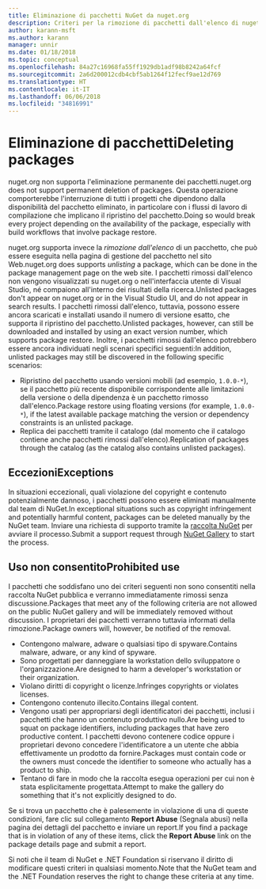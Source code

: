 ```yaml
---
title: Eliminazione di pacchetti NuGet da nuget.org
description: Criteri per la rimozione di pacchetti dall'elenco di nuget.org; l'eliminazione permanente non è supportata, salvo quando i pacchetti violano altri criteri.
author: karann-msft
ms.author: karann
manager: unnir
ms.date: 01/18/2018
ms.topic: conceptual
ms.openlocfilehash: 84a27c16968fa55ff1929db1adf98b8242a64fcf
ms.sourcegitcommit: 2a6d200012cdb4cbf5ab1264f12fecf9ae12d769
ms.translationtype: HT
ms.contentlocale: it-IT
ms.lasthandoff: 06/06/2018
ms.locfileid: "34816991"
---
```

# <a name="deleting-packages"></a><span data-ttu-id="b9eb1-103">Eliminazione di pacchetti</span><span class="sxs-lookup"><span data-stu-id="b9eb1-103">Deleting packages</span></span>

<span data-ttu-id="b9eb1-104">nuget.org non supporta l'eliminazione permanente dei pacchetti.</span><span class="sxs-lookup"><span data-stu-id="b9eb1-104">nuget.org does not support permanent deletion of packages.</span></span> <span data-ttu-id="b9eb1-105">Questa operazione comporterebbe l'interruzione di tutti i progetti che dipendono dalla disponibilità del pacchetto eliminato, in particolare con i flussi di lavoro di compilazione che implicano il ripristino del pacchetto.</span><span class="sxs-lookup"><span data-stu-id="b9eb1-105">Doing so would break every project depending on the availability of the package, especially with build workflows that involve package restore.</span></span>

<span data-ttu-id="b9eb1-106">nuget.org supporta invece la *rimozione dall'elenco* di un pacchetto, che può essere eseguita nella pagina di gestione del pacchetto nel sito Web.</span><span class="sxs-lookup"><span data-stu-id="b9eb1-106">nuget.org does supports *unlisting* a package, which can be done in the package management page on the web site.</span></span> <span data-ttu-id="b9eb1-107">I pacchetti rimossi dall'elenco non vengono visualizzati su nuget.org o nell'interfaccia utente di Visual Studio, né compaiono all'interno dei risultati della ricerca.</span><span class="sxs-lookup"><span data-stu-id="b9eb1-107">Unlisted packages don't appear on nuget.org or in the Visual Studio UI, and do not appear in search results.</span></span> <span data-ttu-id="b9eb1-108">I pacchetti rimossi dall'elenco, tuttavia, possono essere ancora scaricati e installati usando il numero di versione esatto, che supporta il ripristino del pacchetto.</span><span class="sxs-lookup"><span data-stu-id="b9eb1-108">Unlisted packages, however, can still be downloaded and installed by using an exact version number, which supports package restore.</span></span> <span data-ttu-id="b9eb1-109">Inoltre, i pacchetti rimossi dall'elenco potrebbero essere ancora individuati negli scenari specifici seguenti:</span><span class="sxs-lookup"><span data-stu-id="b9eb1-109">In addition, unlisted packages may still be discovered in the following specific scenarios:</span></span>

- <span data-ttu-id="b9eb1-110">Ripristino del pacchetto usando versioni mobili (ad esempio, `1.0.0-*`), se il pacchetto più recente disponibile corrispondente alle limitazioni della versione o della dipendenza è un pacchetto rimosso dall'elenco.</span><span class="sxs-lookup"><span data-stu-id="b9eb1-110">Package restore using floating versions (for example, `1.0.0-*`), if the latest available package matching the version or dependency constraints is an unlisted package.</span></span>
- <span data-ttu-id="b9eb1-111">Replica dei pacchetti tramite il catalogo (dal momento che il catalogo contiene anche pacchetti rimossi dall'elenco).</span><span class="sxs-lookup"><span data-stu-id="b9eb1-111">Replication of packages through the catalog (as the catalog also contains unlisted packages).</span></span>

## <a name="exceptions"></a><span data-ttu-id="b9eb1-112">Eccezioni</span><span class="sxs-lookup"><span data-stu-id="b9eb1-112">Exceptions</span></span>

<span data-ttu-id="b9eb1-113">In situazioni eccezionali, quali violazione del copyright e contenuto potenzialmente dannoso, i pacchetti possono essere eliminati manualmente dal team di NuGet.</span><span class="sxs-lookup"><span data-stu-id="b9eb1-113">In exceptional situations such as copyright infringement and potentially harmful content, packages can be deleted manually by the NuGet team.</span></span> <span data-ttu-id="b9eb1-114">Inviare una richiesta di supporto tramite la [raccolta NuGet](http://www.nuget.org) per avviare il processo.</span><span class="sxs-lookup"><span data-stu-id="b9eb1-114">Submit a support request through [NuGet Gallery](http://www.nuget.org) to start the process.</span></span>

## <a name="prohibited-use"></a><span data-ttu-id="b9eb1-115">Uso non consentito</span><span class="sxs-lookup"><span data-stu-id="b9eb1-115">Prohibited use</span></span>

<span data-ttu-id="b9eb1-116">I pacchetti che soddisfano uno dei criteri seguenti non sono consentiti nella raccolta NuGet pubblica e verranno immediatamente rimossi senza discussione.</span><span class="sxs-lookup"><span data-stu-id="b9eb1-116">Packages that meet any of the following criteria are not allowed on the public NuGet gallery and will be immediately removed without discussion.</span></span> <span data-ttu-id="b9eb1-117">I proprietari dei pacchetti verranno tuttavia informati della rimozione.</span><span class="sxs-lookup"><span data-stu-id="b9eb1-117">Package owners will, however, be notified of the removal.</span></span>

- <span data-ttu-id="b9eb1-118">Contengono malware, adware o qualsiasi tipo di spyware.</span><span class="sxs-lookup"><span data-stu-id="b9eb1-118">Contains malware, adware, or any kind of spyware.</span></span>
- <span data-ttu-id="b9eb1-119">Sono progettati per danneggiare la workstation dello sviluppatore o l'organizzazione.</span><span class="sxs-lookup"><span data-stu-id="b9eb1-119">Are designed to harm a developer's workstation or their organization.</span></span>
- <span data-ttu-id="b9eb1-120">Violano diritti di copyright o licenze.</span><span class="sxs-lookup"><span data-stu-id="b9eb1-120">Infringes copyrights or violates licenses.</span></span>
- <span data-ttu-id="b9eb1-121">Contengono contenuto illecito.</span><span class="sxs-lookup"><span data-stu-id="b9eb1-121">Contains illegal content.</span></span>
- <span data-ttu-id="b9eb1-122">Vengono usati per appropriarsi degli identificatori dei pacchetti, inclusi i pacchetti che hanno un contenuto produttivo nullo.</span><span class="sxs-lookup"><span data-stu-id="b9eb1-122">Are being used to squat on package identifiers, including packages that have zero productive content.</span></span> <span data-ttu-id="b9eb1-123">I pacchetti devono contenere codice oppure i proprietari devono concedere l'identificatore a un utente che abbia effettivamente un prodotto da fornire.</span><span class="sxs-lookup"><span data-stu-id="b9eb1-123">Packages must contain code or the owners must concede the identifier to someone who actually has a product to ship.</span></span>
- <span data-ttu-id="b9eb1-124">Tentano di fare in modo che la raccolta esegua operazioni per cui non è stata esplicitamente progettata.</span><span class="sxs-lookup"><span data-stu-id="b9eb1-124">Attempt to make the gallery do something that it's not explicitly designed to do.</span></span>

<span data-ttu-id="b9eb1-125">Se si trova un pacchetto che è palesemente in violazione di una di queste condizioni, fare clic sul collegamento **Report Abuse** (Segnala abusi) nella pagina dei dettagli del pacchetto e inviare un report.</span><span class="sxs-lookup"><span data-stu-id="b9eb1-125">If you find a package that is in violation of any of these items, click the **Report Abuse** link on the package details page and submit a report.</span></span>

<span data-ttu-id="b9eb1-126">Si noti che il team di NuGet e .NET Foundation si riservano il diritto di modificare questi criteri in qualsiasi momento.</span><span class="sxs-lookup"><span data-stu-id="b9eb1-126">Note that the NuGet team and the .NET Foundation reserves the right to change these criteria at any time.</span></span>
